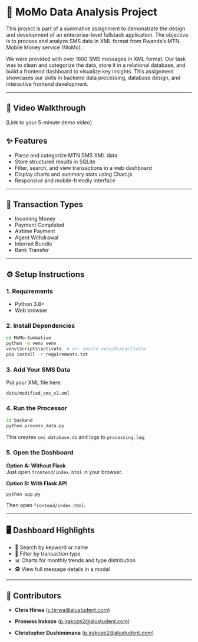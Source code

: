 # 📱 MoMo Data Analysis Project

This project is part of a summative assignment to demonstrate the design and development of an enterprise-level fullstack application. The objective is to process and analyze SMS data in XML format from Rwanda’s MTN Mobile Money service (MoMo).

We were provided with over 1600 SMS messages in XML format. Our task was to clean and categorize the data, store it in a relational database, and build a frontend dashboard to visualize key insights. This assignment showcases our skills in backend data processing, database design, and interactive frontend development.

---

## 🎥 Video Walkthrough
[Link to your 5-minute demo video]

## ✨ Features

- Parse and categorize MTN SMS XML data
- Store structured results in SQLite
- Filter, search, and view transactions in a web dashboard
- Display charts and summary stats using Chart.js
- Responsive and mobile-friendly interface

---

## 🧾 Transaction Types

- Incoming Money  
- Payment Completed  
- Airtime Payment  
- Agent Withdrawal  
- Internet Bundle  
- Bank Transfer  

---

## ⚙️ Setup Instructions

### 1. Requirements

- Python 3.8+
- Web browser

### 2. Install Dependencies

```bash
cd MoMo-Summative
python -m venv venv
venv\Scripts\activate  # or: source venv/bin/activate
pip install -r requirements.txt
```

### 3. Add Your SMS Data

Put your XML file here:

```
data/modified_sms_v2.xml
```

### 4. Run the Processor

```bash
cd backend
python process_data.py
```

This creates `sms_database.db` and logs to `processing.log`.

### 5. Open the Dashboard

**Option A: Without Flask**  
Just open `frontend/index.html` in your browser.

**Option B: With Flask API**  
```bash
python app.py
```

Then open `frontend/index.html`.

---

## 🖥️ Dashboard Highlights

- 🔎 Search by keyword or name  
- 📂 Filter by transaction type  
- 📊 Charts for monthly trends and type distribution  
- 🕵️ View full message details in a modal  

---

## 👥 Contributors

- **Chris Hirwa**
  (c.hirwa@alustudent.com)

- **Promess Irakoze**
  (p.irakoze2@alustudent.com)

- **Christopher Dushimimana**
  (p.irakoze2@alustudent.com)